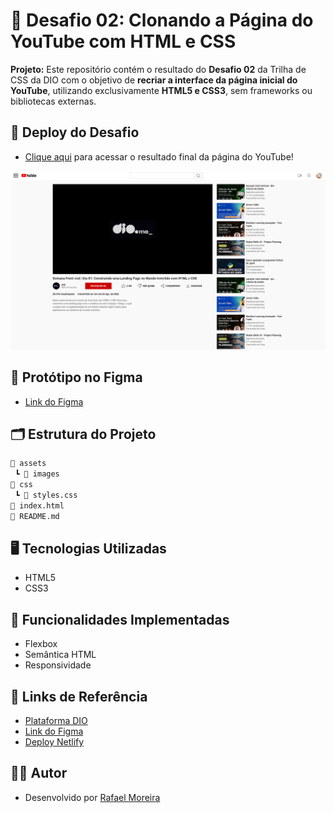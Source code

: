 # 🚀 Desafio 02: Clonando a Página do YouTube com HTML e CSS

**Projeto:** Este repositório contém o resultado do **Desafio 02** da Trilha de CSS da DIO com o objetivo de **recriar a interface da página inicial do YouTube**, utilizando exclusivamente **HTML5 e CSS3**, sem frameworks ou bibliotecas externas.

## 🎯 Deploy do Desafio

- [Clique aqui](https://trilha-css-desafio-02.netlify.app/) para acessar o resultado final da página do YouTube!

![image](https://github.com/RafaeltiMoreira/desafio-page-youtube/blob/main/.github/preview-page-youtube.png?raw=true)

## 📌 Protótipo no Figma

- [Link do Figma](https://www.figma.com/file/lrRWUZPKnqMDZrSDJmZxUS/Desafio-de-Flexbox---DIO?node-id=0%3A1)

## 🗂️ Estrutura do Projeto

```bash
📁 assets
 ┗ 📁 images
📁 css
 ┗ 📄 styles.css
📄 index.html
📄 README.md
```
## 🖥️ Tecnologias Utilizadas

- HTML5
- CSS3

## 📌 Funcionalidades Implementadas
- Flexbox
- Semântica HTML
- Responsividade

## 🔗 Links de Referência

- [Plataforma DIO](https://web.dio.me/)
- [Link do Figma](https://www.figma.com/file/lrRWUZPKnqMDZrSDJmZxUS/Desafio-de-Flexbox---DIO?node-id=0%3A1)
- [Deploy Netlify](https://trilha-css-desafio-02.netlify.app/)

## 👨‍💻 Autor

- Desenvolvido por [Rafael Moreira](https://github.com/RafaeltiMoreira)